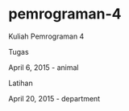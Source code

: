 # pemrograman-4
Kuliah Pemrograman 4

Tugas

April 6, 2015 - animal

Latihan

April 20, 2015 - department
